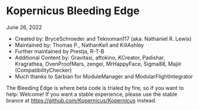 ﻿Kopernicus Bleeding Edge
==============================
June 26, 2022
* Created by: BryceSchroeder and Teknoman117 (aka. Nathaniel R. Lewis)
* Maintained by: Thomas P., NathanKell and KillAshley
* Further maintained by Prestja, R-T-B
* Additional Content by: Gravitasi, aftokino, KCreator, Padishar, Kragrathea, OvenProofMars, zengei, MrHappyFace, Sigma88, Majiir (CompatibilityChecker)
* Much thanks to Sarbian for ModuleManager and ModularFlightIntegrator

The Bleeding Edge is where beta code is trialed by fire, so if you want to help: Welcome!  If you want a stable experience, please use the stable brance at https://github.com/Kopernicus/Kopernicus instead.
